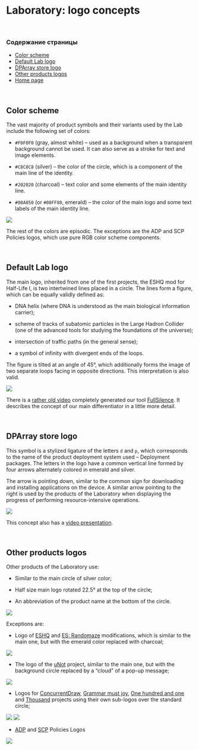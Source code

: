 ﻿# Laboratory: logo concepts

&nbsp;



### Содержание страницы

- [Color scheme](#color-scheme)
- [Default Lab logo](#default-lab-logo)
- [DPArray store logo](#dparray-store-logo)
- [Other products logos](#other-products-logos)
- [Home page](https://adslbarxatov.github.io/DPArray)

&nbsp;



## Color scheme

The vast majority of product symbols and their variants used by the Lab include the following set of colors:

- `#F0F0F0` (gray, almost white) – used as a background when a transparent background cannot be used.
It can also serve as a stroke for text and image elements.

- `#C8C8C8` (silver) – the color of the circle, which is a component of the main line of the identity.

- `#202020` (charcoal) – text color and some elements of the main identity line.

- `#00A050` (or `#00FF80`, emerald) – the color of the main logo and some text labels of the main identity line.

<img src="/DPArray/img/Colors.png" />

The rest of the colors are episodic. The exceptions are the ADP and SCP Policies logos, which use pure
RGB color scheme components.

&nbsp;



## Default Lab logo

The main logo, inherited from one of the first projects, the ESHQ mod for Half-Life I, is two intertwined lines
placed in a circle. The lines form a figure, which can be equally validly defined as:

- DNA helix (where DNA is understood as the main biological information carrier);

- scheme of tracks of subatomic particles in the Large Hadron Collider (one of the advanced tools for studying
the foundations of the universe);

- intersection of traffic paths (in the general sense);

- a symbol of infinity with divergent ends of the loops.

The figure is tilted at an angle of 45°, which additionally forms the image of two separate loops facing
in opposite directions. This interpretation is also valid.

<img src="/DPArray/img/FDL.png" />

There is a [rather old video](https://youtu.be/OXJ1FnolSkc) completely generated
our tool [FullSilence](https://adslbarxatov.github.io/DPArray/#fullsilence-codeshow). It describes the concept
of our main differentiator in a little more detail.

&nbsp;



## DPArray store logo

This symbol is a stylized ligature of the letters `d` and `p`, which corresponds to the name of the product
deployment system used – Deployment packages. The letters in the logo have a common vertical line formed
by four arrows alternately colored in emerald and silver.

The arrow is pointing down, similar to the common sign for downloading and installing applications on the device.
A similar arrow pointing to the right is used by the products of the Laboratory when displaying the progress
of performing resource-intensive operations.

<img src="/DPArray/img/DP128.png" />

This concept also has a [video presentation](https://youtu.be/-wOXHa2kEpE).

&nbsp;



## Other products logos

Other products of the Laboratory use:

- Similar to the main circle of silver color;

- Half size main logo rotated 22.5° at the top of the circle;

- An abbreviation of the product name at the bottom of the circle.

<img src="/DPArray/img/KA.png" />

Exceptions are:

- Logo of [ESHQ](https://moddb.com/mods/eshq) and [ES: Randomaze](https://moddb.com/mods/esrm) modifications,
which is similar to the main one, but with the emerald color replaced with charcoal;

<img src="/DPArray/img/ESHQ.png" />

- The logo of the [uNot](https://adslbarxatov.github.io/UniNotifier) project, similar to the main one,
but with the background circle replaced by a “cloud” of a pop-up message;

<img src="/DPArray/img/UN.png" />

- Logos for [ConcurrentDraw](https://github.com/adslbarxatov/ConcurrentDraw), [Grammar must joy](https://t.me/grammarmustjoy),
[One hundred and one](https://adslbarxatov.github.io/OneHundredOne) and [Thousand](https://adslbarxatov.github.io/Thousand)
projects using their own sub-logos over the standard circle;

<img src="/DPArray/img/CD.png" /> <img src="/DPArray/img/GMJ.png" />

- [ADP](https://adslbarxatov.github.io/ADP) and [SCP](https://adslbarxatov.github.io/SCP) Policies Logos

<img src="/DPArray/img/ADP.png" />
